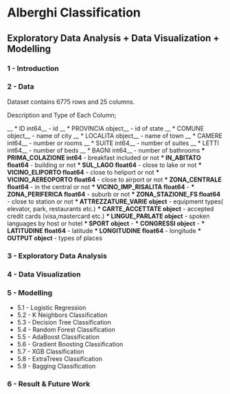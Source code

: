 
# Alberghi Classification


## Exploratory Data Analysis + Data Visualization + Modelling 

### 1 - Introduction

### 2 - Data

Dataset contains 6775 rows and 25 columns.

Description and Type of Each Column;

__ * ID                       int64__   - id
__ * PROVINCIA               object__   - id of state
__ * COMUNE                  object__   - name of city
__ * LOCALITA                object__   - name of town
__ * CAMERE                   int64__   - number or rooms
__ * SUITE                    int64__   - number of suites
__ * LETTI                    int64__   - number of beds
__ * BAGNI                    int64__   - number of bathrooms
__* PRIMA_COLAZIONE          int64__   - breakfast included or not
__* IN_ABITATO             float64__   - building or not
__* SUL_LAGO               float64__   - close to lake or not
__* VICINO_ELIPORTO        float64__   - close to heliport or not
__* VICINO_AEREOPORTO      float64__   - close to airport or not
__* ZONA_CENTRALE          float64__   - in the central or not
__* VICINO_IMP_RISALITA    float64__   -
__* ZONA_PERIFERICA        float64__   - suburb or not
__* ZONA_STAZIONE_FS       float64__   - close to station or not
__* ATTREZZATURE_VARIE      object__   - equipment types( elevator, park, restaurants etc.)
__* CARTE_ACCETTATE         object__   - accepted credit cards (visa,mastercard etc.)
__* LINGUE_PARLATE          object__   - spoken languages by host or hotel
__* SPORT                   object__   - 
__* CONGRESSI               object__   - 
__* LATITUDINE             float64__   - latitude
__* LONGITUDINE            float64__   - longitude
__* OUTPUT                  object__   - types of places



### 3 - Exploratory Data Analysis

### 4 - Data Visualization

### 5 - Modelling 

* 5.1 - Logistic Regression
* 5.2 - K Neighbors Classification
* 5.3 - Decision Tree Classification
* 5.4 - Random Forest Classification
* 5.5 - AdaBoost Classification
* 5.6 - Gradient Boosting Classification
* 5.7 - XGB Classification
* 5.8 - ExtraTrees Classification
* 5.9 - Bagging Classification

### 6 - Result & Future Work

